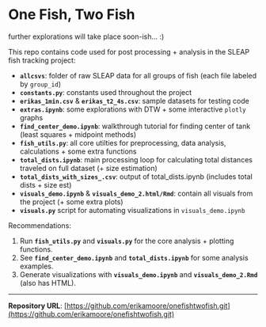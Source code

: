 # One Fish, Two Fish
further explorations will take place soon-ish... :)


This repo contains code used for post processing + analysis in the SLEAP fish tracking project:

* **``allcsvs``**: folder of raw SLEAP data for all groups of fish (each file labeled by `group_id`)
* **`constants.py`**: constants used throughout the project
* **`erikas_1min.csv`** & **`erikas_t2_4s.csv`**: sample datasets for testing code
* **`extras.ipynb`**: some explorations with DTW + some interactive `plotly` graphs
* **`find_center_demo.ipynb`**: walkthrough tutorial for finding center of tank (least squares + midpoint methods)
* **`fish_utils.py`**: all core utilties for preprocessing, data analysis, calculations + some extra functions
* **`total_dists.ipynb`**: main processing loop for calculating total distances traveled on full dataset (+ size estimation)
* **`total_dists_with_sizes_.csv`**: output of total_dists.ipynb (includes total dists + size est)
* **`visuals_demo.ipynb`** & **`visuals_demo_2.html/Rmd`**: contain all visuals from the project (+ some extra plots)
* **`visuals.py`** script for automating visualizations in `visuals_demo.ipynb`


Recommendations:
1. Run **`fish_utils.py`** and **`visuals.py`** for the core analysis + plotting functions.
2. See **`find_center_demo.ipynb`** and **`total_dists.ipynb`** for some analysis examples.
3. Generate visualizations with **`visuals_demo.ipynb`** and **`visuals_demo_2.Rmd`** (also has HTML).


---

**Repository URL**: [https://github.com/erikamoore/onefishtwofish.git](https://github.com/erikamoore/onefishtwofish.git)
